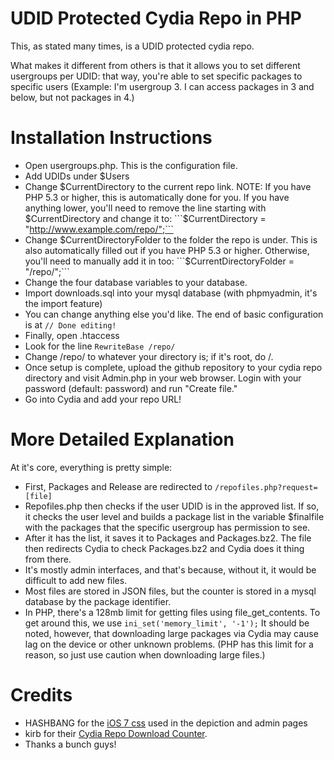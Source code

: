 UDID Protected Cydia Repo in PHP
=============================

This, as stated many times, is a UDID protected cydia repo.

What makes it different from others is that it allows you to set different usergroups per UDID: that way, you're able to set specific packages to specific users (Example: I'm usergroup 3. I can access packages in 3 and below, but not packages in 4.)

Installation Instructions
=============================
- Open usergroups.php. This is the configuration file.
- Add UDIDs under $Users
- Change $CurrentDirectory to the current repo link. NOTE: If you have PHP 5.3 or higher, this is automatically done for you. If you have anything lower, you'll need to remove the line starting with $CurrentDirectory and change it to: ```$CurrentDirectory = "http://www.example.com/repo/";```
- Change $CurrentDirectoryFolder to the folder the repo is under. This is also automatically filled out if you have PHP 5.3 or higher. Otherwise, you'll need to manually add it in too: ```$CurrentDirectoryFolder = "/repo/";```
- Change the four database variables to your database.
- Import downloads.sql into your mysql database (with phpmyadmin, it's the import feature)
- You can change anything else you'd like. The end of basic configuration is at ```// Done editing!```
- Finally, open .htaccess
- Look for the line ```RewriteBase /repo/```
- Change /repo/ to whatever your directory is; if it's root, do /.
- Once setup is complete, upload the github repository to your cydia repo directory and visit Admin.php in your web browser. Login with your password (default: password) and run "Create file."
- Go into Cydia and add your repo URL!


More Detailed Explanation
=============================
At it's core, everything is pretty simple:
- First, Packages and Release are redirected to ```/repofiles.php?request=[file]```
- Repofiles.php then checks if the user UDID is in the approved list. If so, it checks the user level and builds a package list in the variable $finalfile with the packages that the specific usergroup has permission to see.
- After it has the list, it saves it to Packages and Packages.bz2. The file then redirects Cydia to check Packages.bz2 and Cydia does it thing from there.
- It's mostly admin interfaces, and that's because, without it, it would be difficult to add new files.
- Most files are stored in JSON files, but the counter is stored in a mysql database by the package identifier.
- In PHP, there's a 128mb limit for getting files using file_get_contents. To get around this, we use ```ini_set('memory_limit', '-1');``` It should be noted, however, that downloading large packages via Cydia may cause lag on the device or other unknown problems. (PHP has this limit for a reason, so just use caution when downloading large files.)


Credits
=============================
- HASHBANG for the [iOS 7 css](https://github.com/hbang/iOS-7-CSS) used in the depiction and admin pages
- kirb for their [Cydia Repo Download Counter](https://gist.github.com/kirb/1922421).
- Thanks a bunch guys!
